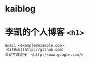 # kaiblog

# 李凯的个人博客 `<h1>` 


```
email <example@example.com>
[GitHub](http://github.com)
自动生成连接  <http://www.google.com/>
```
